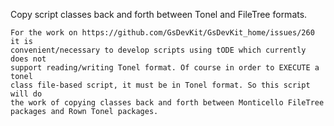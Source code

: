 Copy script classes back and forth between Tonel and FileTree formats.

	For the work on https://github.com/GsDevKit/GsDevKit_home/issues/260 it is
	convenient/necessary to develop scripts using tODE which currently does not
	support reading/writing Tonel format. Of course in order to EXECUTE a tonel
	class file-based script, it must be in Tonel format. So this script will do
	the work of copying classes back and forth between Monticello FileTree
	packages and Rown Tonel packages.